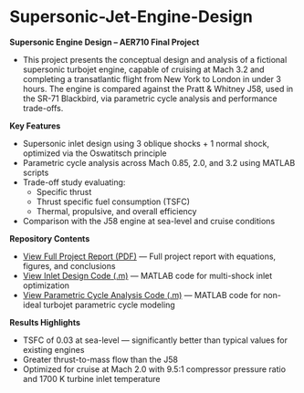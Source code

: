 # Supersonic-Jet-Engine-Design

**Supersonic Engine Design – AER710 Final Project**
- This project presents the conceptual design and analysis of a fictional supersonic turbojet engine, capable of cruising at Mach 3.2 and completing a transatlantic flight from New York to London in under 3 hours. The engine is compared against the Pratt & Whitney J58, used in the SR-71 Blackbird, via parametric cycle analysis and performance trade-offs.

**Key Features**
- Supersonic inlet design using 3 oblique shocks + 1 normal shock, optimized via the Oswatitsch principle
- Parametric cycle analysis across Mach 0.85, 2.0, and 3.2 using MATLAB scripts
- Trade-off study evaluating:
    - Specific thrust
    - Thrust specific fuel consumption (TSFC)
    - Thermal, propulsive, and overall efficiency
- Comparison with the J58 engine at sea-level and cruise conditions

**Repository Contents**
- [View Full Project Report (PDF)](./report.pdf) — Full project report with equations, figures, and conclusions
- [View Inlet Design Code (.m)](./inlet_design.m) — MATLAB code for multi-shock inlet optimization
- [View Parametric Cycle Analysis Code (.m)](./parametric_cycle_analysis.m) — MATLAB code for non-ideal turbojet parametric cycle modeling

**Results Highlights**

- TSFC of 0.03 at sea-level — significantly better than typical values for existing engines
- Greater thrust-to-mass flow than the J58
- Optimized for cruise at Mach 2.0 with 9.5:1 compressor pressure ratio and 1700 K turbine inlet temperature

